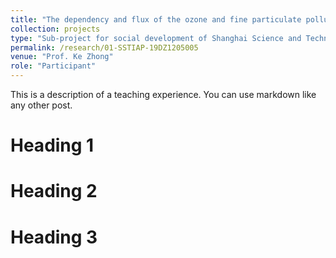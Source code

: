 ```yaml
---
title: "The dependency and flux of the ozone and fine particulate pollution over the ocean"
collection: projects
type: "Sub-project for social development of Shanghai Science and Technology Innovation Action Plan"
permalink: /research/01-SSTIAP-19DZ1205005
venue: "Prof. Ke Zhong"
role: "Participant"
---
```


This is a description of a teaching experience. You can use markdown like any other post.

Heading 1
======

Heading 2
======

Heading 3
======
